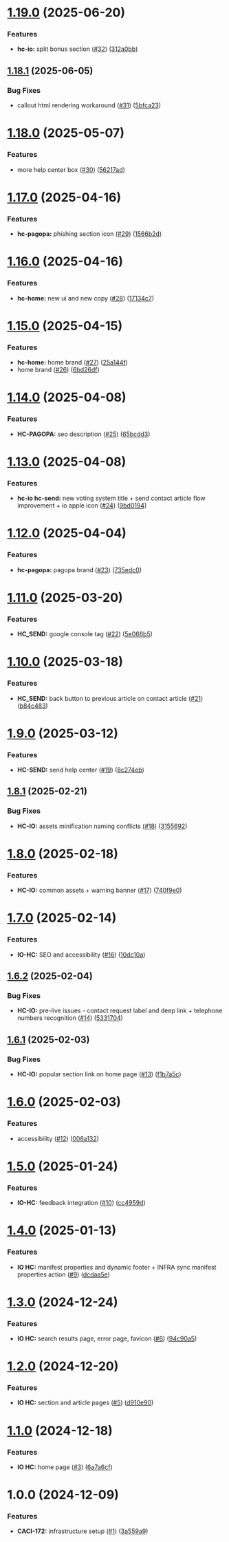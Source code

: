 # [1.19.0](https://github.com/pagopa/as-help-center/compare/v1.18.1...v1.19.0) (2025-06-20)


### Features

* **hc-io:** split bonus section ([#32](https://github.com/pagopa/as-help-center/issues/32)) ([312a0bb](https://github.com/pagopa/as-help-center/commit/312a0bbe4d3953e33af59f769b10d594670d05be))

## [1.18.1](https://github.com/pagopa/as-help-center/compare/v1.18.0...v1.18.1) (2025-06-05)


### Bug Fixes

* callout html rendering workaround ([#31](https://github.com/pagopa/as-help-center/issues/31)) ([5bfca23](https://github.com/pagopa/as-help-center/commit/5bfca23a76f19fef38dec1c329c908c9085598bb))

# [1.18.0](https://github.com/pagopa/as-help-center/compare/v1.17.0...v1.18.0) (2025-05-07)


### Features

* more help center box ([#30](https://github.com/pagopa/as-help-center/issues/30)) ([56217ad](https://github.com/pagopa/as-help-center/commit/56217ada8cf923c54a8966e21d612e3b8c2028e0))

# [1.17.0](https://github.com/pagopa/as-help-center/compare/v1.16.0...v1.17.0) (2025-04-16)


### Features

* **hc-pagopa:** phishing section icon ([#29](https://github.com/pagopa/as-help-center/issues/29)) ([1566b2d](https://github.com/pagopa/as-help-center/commit/1566b2d7fa78279bceeb68bbac194036f3e087d6))

# [1.16.0](https://github.com/pagopa/as-help-center/compare/v1.15.0...v1.16.0) (2025-04-16)


### Features

* **hc-home:** new ui and new copy ([#28](https://github.com/pagopa/as-help-center/issues/28)) ([17134c7](https://github.com/pagopa/as-help-center/commit/17134c7a1f6caee9aa39a84b0483721a61b9800f))

# [1.15.0](https://github.com/pagopa/as-help-center/compare/v1.14.0...v1.15.0) (2025-04-15)


### Features

* **hc-home:** home brand ([#27](https://github.com/pagopa/as-help-center/issues/27)) ([25a144f](https://github.com/pagopa/as-help-center/commit/25a144ff68a2f49b22db8a1ddfae6b23421ccb8b))
* home brand ([#26](https://github.com/pagopa/as-help-center/issues/26)) ([6bd26df](https://github.com/pagopa/as-help-center/commit/6bd26df99c9119e10e37270cbe22a3a1a840cc52))

# [1.14.0](https://github.com/pagopa/as-help-center/compare/v1.13.0...v1.14.0) (2025-04-08)


### Features

* **HC-PAGOPA:** seo description ([#25](https://github.com/pagopa/as-help-center/issues/25)) ([65bcdd3](https://github.com/pagopa/as-help-center/commit/65bcdd36cc64c24919d09e390d8b2e145c78e527))

# [1.13.0](https://github.com/pagopa/as-help-center/compare/v1.12.0...v1.13.0) (2025-04-08)


### Features

* **hc-io hc-send:** new voting system title + send contact article flow improvement + io apple icon ([#24](https://github.com/pagopa/as-help-center/issues/24)) ([9bd0194](https://github.com/pagopa/as-help-center/commit/9bd0194bcefa5067385b38f1fe7a2d5ccce91a52))

# [1.12.0](https://github.com/pagopa/as-help-center/compare/v1.11.0...v1.12.0) (2025-04-04)


### Features

* **hc-pagopa:** pagopa brand ([#23](https://github.com/pagopa/as-help-center/issues/23)) ([735edc0](https://github.com/pagopa/as-help-center/commit/735edc08e8a79cb6987b41f29e1c82013b0ad425))

# [1.11.0](https://github.com/pagopa/as-help-center/compare/v1.10.0...v1.11.0) (2025-03-20)


### Features

* **HC_SEND:** google console tag ([#22](https://github.com/pagopa/as-help-center/issues/22)) ([5e066b5](https://github.com/pagopa/as-help-center/commit/5e066b5630d1dcfce93c26e6cafc455b2c583872))

# [1.10.0](https://github.com/pagopa/as-help-center/compare/v1.9.0...v1.10.0) (2025-03-18)


### Features

* **HC_SEND:** back button to previous article on contact article ([#21](https://github.com/pagopa/as-help-center/issues/21)) ([b84c483](https://github.com/pagopa/as-help-center/commit/b84c483bc43914d6d85d87185ca0d22203bd5d17))

# [1.9.0](https://github.com/pagopa/as-help-center/compare/v1.8.1...v1.9.0) (2025-03-12)


### Features

* **HC-SEND:** send help center ([#19](https://github.com/pagopa/as-help-center/issues/19)) ([8c274eb](https://github.com/pagopa/as-help-center/commit/8c274eb6d1cdb1b4e147b3db7817648493bb6ceb))

## [1.8.1](https://github.com/pagopa/as-help-center/compare/v1.8.0...v1.8.1) (2025-02-21)


### Bug Fixes

* **HC-IO:** assets minification naming conflicts ([#18](https://github.com/pagopa/as-help-center/issues/18)) ([3155692](https://github.com/pagopa/as-help-center/commit/3155692e0c53833225531d234c477a8588e1f61b))

# [1.8.0](https://github.com/pagopa/as-help-center/compare/v1.7.0...v1.8.0) (2025-02-18)


### Features

* **HC-IO:** common assets + warning banner ([#17](https://github.com/pagopa/as-help-center/issues/17)) ([740f9e0](https://github.com/pagopa/as-help-center/commit/740f9e0869b879c8384dd81c56a44ad8faf72182))

# [1.7.0](https://github.com/pagopa/as-help-center/compare/v1.6.2...v1.7.0) (2025-02-14)


### Features

* **IO-HC:** SEO and accessibility ([#16](https://github.com/pagopa/as-help-center/issues/16)) ([10dc10a](https://github.com/pagopa/as-help-center/commit/10dc10a2f9da310c727c2a07011e9dd982c237ea))

## [1.6.2](https://github.com/pagopa/as-help-center/compare/v1.6.1...v1.6.2) (2025-02-04)


### Bug Fixes

* **HC-IO:** pre-live issues - contact request label and deep link + telephone numbers recognition ([#14](https://github.com/pagopa/as-help-center/issues/14)) ([5331704](https://github.com/pagopa/as-help-center/commit/5331704a4775362a4bcfeba3776f12d869c9df29))

## [1.6.1](https://github.com/pagopa/as-help-center/compare/v1.6.0...v1.6.1) (2025-02-03)


### Bug Fixes

* **HC-IO:** popular section link on home page ([#13](https://github.com/pagopa/as-help-center/issues/13)) ([f1b7a5c](https://github.com/pagopa/as-help-center/commit/f1b7a5c185adfa07342aab1425ac65eb229696e7))

# [1.6.0](https://github.com/pagopa/as-help-center/compare/v1.5.0...v1.6.0) (2025-02-03)


### Features

* accessibility ([#12](https://github.com/pagopa/as-help-center/issues/12)) ([006a132](https://github.com/pagopa/as-help-center/commit/006a132f0864c54bb6effc67837953157818c9d6))

# [1.5.0](https://github.com/pagopa/as-help-center/compare/v1.4.0...v1.5.0) (2025-01-24)


### Features

* **IO-HC:** feedback integration ([#10](https://github.com/pagopa/as-help-center/issues/10)) ([cc4959d](https://github.com/pagopa/as-help-center/commit/cc4959d0247a42d3bf9c03658939f6909ea91888))

# [1.4.0](https://github.com/pagopa/as-help-center/compare/v1.3.0...v1.4.0) (2025-01-13)


### Features

* **IO HC:** manifest properties and dynamic footer + INFRA sync manifest properties action ([#9](https://github.com/pagopa/as-help-center/issues/9)) ([dcdaa5e](https://github.com/pagopa/as-help-center/commit/dcdaa5e75f2b461b8c510ac94c34a9a50ff38274))

# [1.3.0](https://github.com/pagopa/as-help-center/compare/v1.2.0...v1.3.0) (2024-12-24)


### Features

* **IO HC:** search results page, error page, favicon ([#6](https://github.com/pagopa/as-help-center/issues/6)) ([94c90a5](https://github.com/pagopa/as-help-center/commit/94c90a5c7194a0b9165c81b9b1540693e869efff))

# [1.2.0](https://github.com/pagopa/as-help-center/compare/v1.1.0...v1.2.0) (2024-12-20)


### Features

* **IO HC:** section and article pages ([#5](https://github.com/pagopa/as-help-center/issues/5)) ([d910e90](https://github.com/pagopa/as-help-center/commit/d910e90a960546ac831283c6871cb21fff736b82))

# [1.1.0](https://github.com/pagopa/as-help-center/compare/v1.0.0...v1.1.0) (2024-12-18)


### Features

* **IO HC:** home page ([#3](https://github.com/pagopa/as-help-center/issues/3)) ([6a7a6cf](https://github.com/pagopa/as-help-center/commit/6a7a6cfe21d23e38ba1899f52c0820c92ddb4277))

# 1.0.0 (2024-12-09)


### Features

* **CACI-172:** infrastructure setup ([#1](https://github.com/pagopa/as-help-center/issues/1)) ([3a559a9](https://github.com/pagopa/as-help-center/commit/3a559a93961c02b038eeec4fb18bc8d98b309402))
